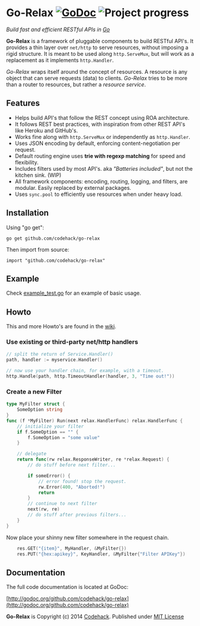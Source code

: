 # Go-Relax [![GoDoc](https://godoc.org/github.com/codehack/go-relax?status.svg)](https://godoc.org/github.com/codehack/go-relax) ![Project progress](http://progressed.io/bar/32 "Progress")

*Build fast and efficient RESTful APIs in [Go](http://golang.org)*

**Go-Relax** is a framework of pluggable components to build RESTful API's. It provides a thin layer over ``net/http`` to serve resources, without imposing a rigid structure. It is meant to be used along ``http.ServeMux``, but will work as a replacement as it implements ``http.Handler``.

*Go-Relax* wraps itself around the concept of resources. A resource is any object that can serve requests (data) to clients. *Go-Relax* tries to be more than a router to resources, but rather a _resource service_.

## Features

- Helps build API's that follow the REST concept using ROA architecture.
- It follows REST best practices, with inspiration from other REST API's like Heroku and GitHub's.
- Works fine along with ``http.ServeMux`` or independently as ``http.Handler``.
- Uses JSON encoding by default, enforcing content-negotiation per request.
- Default routing engine uses **trie with regexp matching** for speed and flexibility.
- Includes filters used by most API's. aka _"Batteries included"_, but not the kitchen sink. (WIP)
- All framework components: encoding, routing, logging, and filters, are modular. Easily replaced by external packages.
- Uses ``sync.pool`` to efficiently use resources when under heavy load.

## Installation

Using "go get":

	go get github.com/codehack/go-relax

Then import from source:

	import "github.com/codehack/go-relax"

## Example

Check [example_test.go](https://github.com/codehack/go-relax/blob/master/example_test.go) for an example of basic usage.

## Howto

This and more Howto's are found in the [wiki](https://github.com/codehack/go-relax/wiki).

### Use existing or third-party net/http handlers

```go
// split the return of Service.Handler()
path, handler := myservice.Handler()

// now use your handler chain, for example, with a timeout.
http.Handle(path, http.TimeoutHandler(handler, 3, "Time out!"))
```

### Create a new Filter

```go
type MyFilter struct {
	SomeOption string
}
func (f *MyFilter) Run(next relax.HandlerFunc) relax.HandlerFunc {
	// initialize your filter
	if f.SomeOption == "" {
		f.SomeOption = "some value"
	}

	// delegate
	return func(rw relax.ResponseWriter, re *relax.Request) {
		// do stuff before next filter...

		if someError() {
			// error found! stop the request.
			rw.Error(400, "Aborted!")
			return
		}
		// continue to next filter
		next(rw, re)
		// do stuff after previous filters...
	}
}
```

Now place your shinny new filter somewhere in the request chain.

```go
	res.GET("{item}", MyHandler, &MyFilter{})
	res.PUT("{hex:apikey}", KeyHandler, &MyFilter{"Filter APIKey"})
```

## Documentation

The full code documentation is located at GoDoc:

[http://godoc.org/github.com/codehack/go-relax](http://godoc.org/github.com/codehack/go-relax)

**Go-Relax** is Copyright (c) 2014 [Codehack](http://codehack.com).
Published under [MIT License](https://raw.githubusercontent.com/codehack/go-relax/master/LICENSE)




